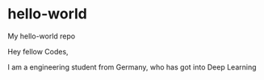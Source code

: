 # hello-world
My hello-world repo

Hey fellow Codes, 

I am a engineering student from Germany, who has got into Deep Learning
